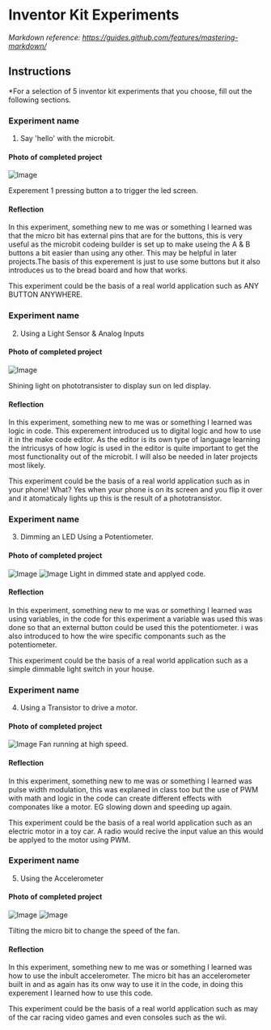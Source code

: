 # Inventor Kit Experiments

*Markdown reference: https://guides.github.com/features/mastering-markdown/*

## Instructions ##

*For a selection of 5 inventor kit experiments that you choose, fill out the following sections.

### Experiment name ###

1. Say 'hello' with the microbit.

#### Photo of completed project ####

![Image](IMG_7125.jpeg)

Experement 1 pressing button a to trigger the led screen.

#### Reflection ####

In this experiment, something new to me was or something I learned was that the micro bit has external pins that are for the buttons, this is very useful as the microbit codeing builder is set up to make useing the A & B buttons a bit easier than using any other. This may be helpful in later projects.The basis of this experement is just to use some buttons but it also introduces us to the bread board and how that works.  

This experiment could be the basis of a real world application such as ANY BUTTON ANYWHERE. 

### Experiment name ###

2. Using a Light Sensor & Analog Inputs 

#### Photo of completed project ####


![Image](IMG_2027.jpeg)

Shining light on phototransister to display sun on led display.

#### Reflection ####

In this experiment, something new to me was or something I learned was logic in code. This experement introduced us to digital logic and how to use it in the make code editor. As the editor is its own type of language learning the intricusys of how logic is used in the editor is quite important to get the most functionality out of the microbit. I will also be needed in later projects most likely.

This experiment could be the basis of a real world application such as in your phone! What? Yes when your phone is on its screen and you flip it over and it atomaticaly lights up this is the result of a phototransistor.

### Experiment name ###

3. Dimming an LED Using a Potentiometer.

#### Photo of completed project ####


![Image](IMG_6924.jpeg)
![Image](IMG_6409.jpeg)
Light in dimmed state and applyed code.

#### Reflection ####

In this experiment, something new to me was or something I learned was using variables, in the code for this experiment a variable was used this was done so that an external button could be used this the potentiometer. i was also introduced to how the wire specific componants such as the potentiometer. 

This experiment could be the basis of a real world application such as a simple dimmable light switch in your house.

### Experiment name ###

4. Using a Transistor to drive a motor.

#### Photo of completed project ####

![Image](IMG_1096.jpeg)
Fan running at high speed.

#### Reflection ####

In this experiment, something new to me was or something I learned was pulse width modulation, this was explaned in class too but the use of PWM with math and logic in the code can create different effects with componates like a motor. EG slowing down and speeding up again. 

This experiment could be the basis of a real world application such as an electric motor in a toy car. A radio would recive the input value an this would be applyed to the motor using PWM.

### Experiment name ###

5. Using the Accelerometer

#### Photo of completed project ####


![Image](IMG_1099.jpeg)
![Image](IMG_1102.jpeg)

Tilting the micro bit to change the speed of the fan.

#### Reflection ####

In this experiment, something new to me was or something I learned was how to use the inbult accelerometer. The micro bit has an accelerometer built in and as again has its onw way to use it in the code, in doing this experement I learned how to use this code.

This experiment could be the basis of a real world application such as may of the car racing video games and even consoles such as the wii.

